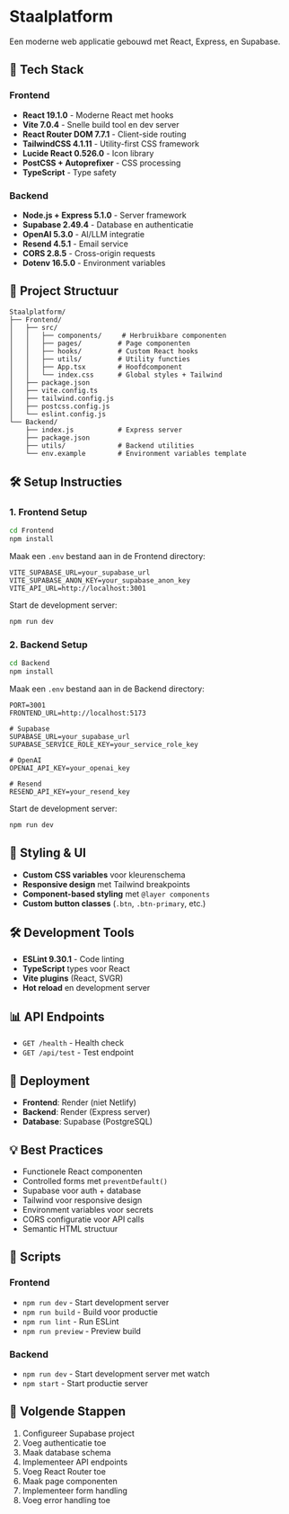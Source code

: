 # Staalplatform

Een moderne web applicatie gebouwd met React, Express, en Supabase.

## 🚀 Tech Stack

### Frontend
- **React 19.1.0** - Moderne React met hooks
- **Vite 7.0.4** - Snelle build tool en dev server
- **React Router DOM 7.7.1** - Client-side routing
- **TailwindCSS 4.1.11** - Utility-first CSS framework
- **Lucide React 0.526.0** - Icon library
- **PostCSS + Autoprefixer** - CSS processing
- **TypeScript** - Type safety

### Backend
- **Node.js + Express 5.1.0** - Server framework
- **Supabase 2.49.4** - Database en authenticatie
- **OpenAI 5.3.0** - AI/LLM integratie
- **Resend 4.5.1** - Email service
- **CORS 2.8.5** - Cross-origin requests
- **Dotenv 16.5.0** - Environment variables

## 📁 Project Structuur

```
Staalplatform/
├── Frontend/
│   ├── src/
│   │   ├── components/     # Herbruikbare componenten
│   │   ├── pages/         # Page componenten
│   │   ├── hooks/         # Custom React hooks
│   │   ├── utils/         # Utility functies
│   │   ├── App.tsx        # Hoofdcomponent
│   │   └── index.css      # Global styles + Tailwind
│   ├── package.json
│   ├── vite.config.ts
│   ├── tailwind.config.js
│   ├── postcss.config.js
│   └── eslint.config.js
└── Backend/
    ├── index.js           # Express server
    ├── package.json
    ├── utils/             # Backend utilities
    └── env.example        # Environment variables template
```

## 🛠️ Setup Instructies

### 1. Frontend Setup

```bash
cd Frontend
npm install
```

Maak een `.env` bestand aan in de Frontend directory:
```env
VITE_SUPABASE_URL=your_supabase_url
VITE_SUPABASE_ANON_KEY=your_supabase_anon_key
VITE_API_URL=http://localhost:3001
```

Start de development server:
```bash
npm run dev
```

### 2. Backend Setup

```bash
cd Backend
npm install
```

Maak een `.env` bestand aan in de Backend directory:
```env
PORT=3001
FRONTEND_URL=http://localhost:5173

# Supabase
SUPABASE_URL=your_supabase_url
SUPABASE_SERVICE_ROLE_KEY=your_service_role_key

# OpenAI
OPENAI_API_KEY=your_openai_key

# Resend
RESEND_API_KEY=your_resend_key
```

Start de development server:
```bash
npm run dev
```

## 🎨 Styling & UI

- **Custom CSS variables** voor kleurenschema
- **Responsive design** met Tailwind breakpoints
- **Component-based styling** met `@layer components`
- **Custom button classes** (`.btn`, `.btn-primary`, etc.)

## 🛠️ Development Tools

- **ESLint 9.30.1** - Code linting
- **TypeScript** types voor React
- **Vite plugins** (React, SVGR)
- **Hot reload** en development server

## 📊 API Endpoints

- `GET /health` - Health check
- `GET /api/test` - Test endpoint

## 🚀 Deployment

- **Frontend**: Render (niet Netlify)
- **Backend**: Render (Express server)
- **Database**: Supabase (PostgreSQL)

## 💡 Best Practices

- Functionele React componenten
- Controlled forms met `preventDefault()`
- Supabase voor auth + database
- Tailwind voor responsive design
- Environment variables voor secrets
- CORS configuratie voor API calls
- Semantic HTML structuur

## 🔧 Scripts

### Frontend
- `npm run dev` - Start development server
- `npm run build` - Build voor productie
- `npm run lint` - Run ESLint
- `npm run preview` - Preview build

### Backend
- `npm run dev` - Start development server met watch
- `npm start` - Start productie server

## 📝 Volgende Stappen

1. Configureer Supabase project
2. Voeg authenticatie toe
3. Maak database schema
4. Implementeer API endpoints
5. Voeg React Router toe
6. Maak page componenten
7. Implementeer form handling
8. Voeg error handling toe 